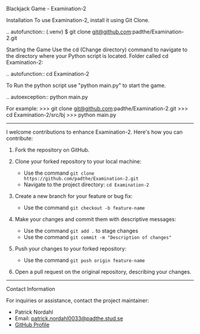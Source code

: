 Blackjack Game - Examination-2

Installation
To use Examination-2, install it using Git Clone.

.. autofunction::
   (.venv) $ git clone git@github.com:padthe/Examination-2.git


Starting the Game
Use the cd (Change directory) command to navigate to the directory where your Python script is located. Folder called cd Examination-2:

.. autofunction:: cd Examination-2

To Run the python script use "python main.py" to start the game.

.. autoexception:: python main.py

For example: >>> git clone git@github.com:padthe/Examination-2.git >>> cd Examination-2/src/bj >>> python main.py

------------------------------------------------------------------------------------------------------------------
I welcome contributions to enhance Examination-2. Here's how you can contribute:

1. Fork the repository on GitHub.
2. Clone your forked repository to your local machine:
   - Use the command `git clone https://github.com/padthe/Examination-2.git`
   - Navigate to the project directory: `cd Examination-2`

3. Create a new branch for your feature or bug fix:
   - Use the command `git checkout -b feature-name`

4. Make your changes and commit them with descriptive messages:
   - Use the command `git add .` to stage changes
   - Use the command `git commit -m "Description of changes"`

5. Push your changes to your forked repository:
   - Use the command `git push origin feature-name`

6. Open a pull request on the original repository, describing your changes.

------------------------------------------------------------------------------

Contact Information

For inquiries or assistance, contact the project maintainer:

- Patrick Nordahl
- Email: patrick.nordahl0033@padthe.stud.se
- [GitHub Profile](https://github.com/padthe)


